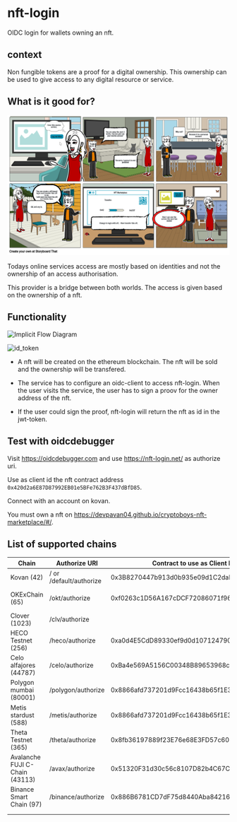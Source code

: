 # nft-login

OIDC login for wallets owning an nft.

## context

Non fungible tokens are a proof for a digital ownership.
This ownership can be used to give access to any digital resource or service.

## What is it good for?

![NFT Login Story](docs/nft-login-story.png)

Todays online services access are mostly based on identities and not the ownership of an access authorisation.

This provider is a bridge between both worlds. The access is given based on the ownership of a nft.

## Functionality

![Implicit Flow Diagram](https://s3.amazonaws.com/onelogin-screenshots/dev_site/images/oidc-implicit-flow.png)


![id_token](https://www.plantuml.com/plantuml/proxy?cache=no&src=https://raw.github.com/chriamue/nft-login/main/flow.puml)

- A nft will be created on the ethereum blockchain.
  The nft will be sold and the ownership will be transfered.

- The service has to configure an oidc-client to access nft-login.
  When the user visits the service, the user has to sign a proov for the owner address of the nft.

- If the user could sign the proof, nft-login will return the nft as id in the jwt-token.

## Test with oidcdebugger

Visit https://oidcdebugger.com and use https://nft-login.net/ as authorize uri.

Use as client id the nft contract address `0x420d2a6E87D87992EB01e5BFe762B3F437dBfD85`.

Connect with an account on kovan.

You must own a nft on https://devpavan04.github.io/cryptoboys-nft-marketplace/#/.

## List of supported chains

| Chain                 | Authorize URI           | Contract to use as Client ID               | Marketplace to get NFT                                   | Faucet                                                                                        |   |
|-----------------------|-------------------------|--------------------------------------------|----------------------------------------------------------|-----------------------------------------------------------------------------------------------|---|
| Kovan (42)            | / or /default/authorize | 0x3B8270447b913d0b935e09d1C2daEc3F5CDD968f | https://devpavan04.github.io/cryptoboys-nft-marketplace/ | https://ethdrop.dev/                                                                          |   |
| OKExChain (65)        | /okt/authorize          | 0xf0263c1D56A167cDCF72086071f96CbB8a077AE9 | https://nft-login.github.io/nft-login-marketplace/okt/   | https://okexchain-docs.readthedocs.io/en/latest/developers/quick-start.html#get-testnet-token |   |
| Clover (1023)         | /clv/authorize          |                                            |                                                          | https://faucet.clovernode.com/                                                                |   |
| HECO Testnet (256)    | /heco/authorize         | 0xa0d4E5CdD89330ef9d0d1071247909882f0562eA | https://nft-login.github.io/nft-login-marketplace/heco/  | https://scan-testnet.hecochain.com/faucet                                                     |   |
| Celo alfajores (44787)| /celo/authorize         | 0xBa4e569A5156C00348B89653968c2C294f80E151 | https://nft-login.github.io/nft-login-marketplace/celo/  | https://celo.org/developers/faucet                                                            |   |
| Polygon mumbai (80001)| /polygon/authorize      | 0x8866afd737201d9Fcc16438b65f1E3db7A3A5Ddb | https://nft-login.github.io/nft-login-marketplace/polygon/ | https://faucet.polygon.technology/                                                          |   |
| Metis stardust (588)  | /metis/authorize        | 0x8866afd737201d9Fcc16438b65f1E3db7A3A5Ddb | https://nft-login.github.io/nft-login-marketplace/metis/ | https://rinkeby-faucet.metis.io/                                                              |   |
| Theta Testnet (365)   | /theta/authorize        | 0x8fb36197889f23E76e68E3FD57c6063A21DdE897 | https://market.nft-login.net/                            |                                                                                               |   |
| Avalanche FUJI C-Chain (43113) | /avax/authorize | 0x51320F31d30c56c8107D82b4C67C5EdDfCa88bc2 | https://market.nft-login.net/                           | https://faucet.avax-test.network/                                                             |   |
| Binance Smart Chain (97) | /binance/authorize   | 0x886B6781CD7dF75d8440Aba84216b2671AEFf9A4 | https://market.nft-login.net/                            | https://testnet.binance.org/faucet-smart                                                      |   |
|                       |                         |                                            |                                                          |                                                                                               |   |
|                       |                         |                                            |                                                          |                                                                                               |   |
